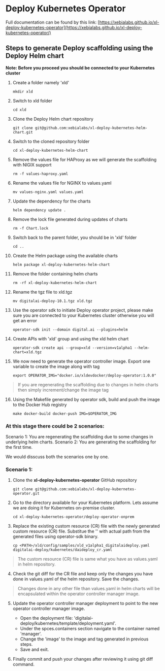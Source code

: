# Deploy Kubernetes Operator

Full documentation can be found by this link: 
[https://xebialabs.github.io/xl-deploy-kubernetes-operator](https://xebialabs.github.io/xl-deploy-kubernetes-operator/)

## Steps to generate Deploy scaffolding using the Deploy Helm chart

**Note: Before you proceed you should be connected to your Kubernetes cluster**

1. Create a folder namely 'xld'
    ```
    mkdir xld
    ```
2. Switch to xld folder
    ```
    cd xld
    ```
3. Clone the Deploy Helm chart repository
    ```
    git clone git@github.com:xebialabs/xl-deploy-kubernetes-helm-chart.git
    ```
4. Switch to the cloned repository folder
    ```
    cd xl-deploy-kubernetes-helm-chart
    ```
5. Remove the values file for HAProxy as we will generate the scaffolding with NIGIX support
    ```
    rm -f values-haproxy.yaml
    ```
6. Rename the values file for NGINX to values.yaml
    ```
    mv values-nginx.yaml values.yaml
    ```
7. Update the dependency for the charts
    ```
    helm dependency update .
    ```
8. Remove the lock file generated during updates of charts
    ```
    rm -f Chart.lock
    ```
9. Switch back to the parent folder, you should be in 'xld' folder
    ```
    cd ..
    ```
10. Create the Helm package using the available charts
    ```
    helm package xl-deploy-kubernetes-helm-chart
    ```
11. Remove the folder containing helm charts
    ```
    rm -rf xl-deploy-kubernetes-helm-chart
    ```
12. Rename the tgz file to xld.tgz
    ```
    mv digitalai-deploy-10.1.tgz xld.tgz
    ```
13. Use the operator sdk to initiate Deploy operator project, please make sure you are connected to your Kubernetes cluster otherwise you will get an error
    ```
    operator-sdk init --domain digital.ai --plugins=helm
    ```
14. Create APIs with 'xld' group and using the xld helm chart
    ```
    operator-sdk create api --group=xld --version=v1alpha1 --helm-chart=xld.tgz
    ```
15. We now need to generate the operator controller image. Export one variable to create the image along with tag
    ```
    export OPERATOR_IMG="docker.io/xldevdocker/deploy-operator:1.0.0"
    ```
> If you are regenerating the scaffolding due to changes in helm charts then simply increment/change the image tag
16. Using the Makefile generated by operator sdk, build and push the image to the Docker Hub registry
    ```
    make docker-build docker-push IMG=$OPERATOR_IMG
    ```

### At this stage there could be 2 scenarios:
Scenario 1: You are regenerating the scaffolding due to some changes in underlying helm charts.
Scenario 2: You are generating the scaffolding for the first time.

We would disscuss both the scenarios one by one.

### Scenario 1:

1. Clone the **xl-deploy-kubernetes-operator** GitHub repository 
    ```
    git clone git@github.com:xebialabs/xl-deploy-kubernetes-operator.git
    ```

2. Go to the directory available for your Kubernetes platform. Lets assume we are doing it for Kubernetes on-premise cluster.
    ```
    cd xl-deploy-kubernetes-operator/deploy-operator-onprem
    ```

3. Replace the existing custom resource (CR) file with the newly generated custom resource (CR) file. Substitue the '<PATH>' with actual path from the generated files using operator-sdk binary.
    ```
    cp <PATH>/xld/config/samples/xld_v1alpha1_digitalaideploy.yaml digitalai-deploy/kubernetes/daideploy_cr.yaml
    ```
> The custom resource (CR) file is same what you have as values.yaml in helm repository.
4. Check the git diff for the CR file and keep only the changes you have done in values.yaml of the helm repository. Save the changes.
> Changes done in any other file than values.yaml in helm charts will be encapsulated within the operator controller manager image.
5. Update the operator controller manager deployment to point to the new operator controller manager image.
    - Open the deployment file: 'digitalai-deploy/kubernetes/template/deployment.yaml'.
    - Under the spces.containers section navigate to the container named 'manager'.
    - Change the 'image' to the image and tag generated in previous steps.
    - Save and exit.

6. Finally commit and push your changes after reviewing it using git diff command.
